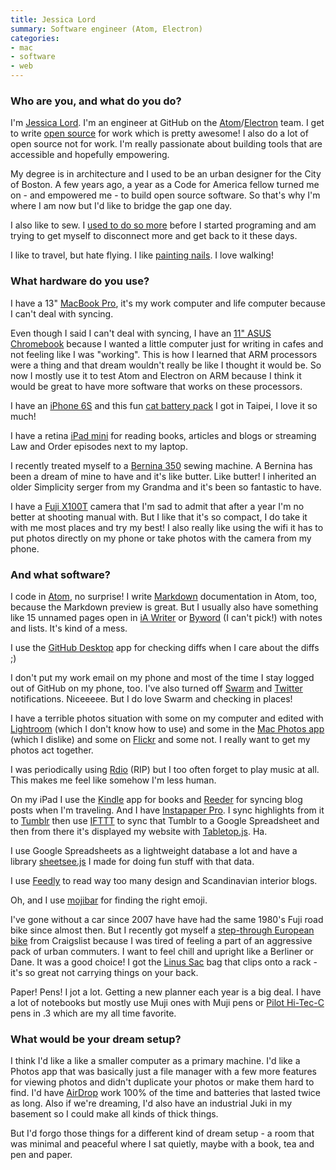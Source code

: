 ```yaml
---
title: Jessica Lord
summary: Software engineer (Atom, Electron)
categories:
- mac
- software
- web
---
```


### Who are you, and what do you do?

I'm [Jessica Lord](http://jlord.us/ "Jessica's website."). I'm an engineer at GitHub on the [Atom][]/[Electron][] team. I get to write [open source](https://github.com/jlord "Jessica's GitHub account.") for work which is pretty awesome! I also do a lot of open source not for work. I'm really passionate about building tools that are accessible and hopefully empowering. 

My degree is in architecture and I used to be an urban designer for the City of Boston. A few years ago, a year as a Code for America fellow turned me on - and empowered me - to build open source software. So that's why I'm where I am now but I'd like to bridge the gap one day.

I also like to sew. I [used to do so more](http://www.ecabonline.com/ "Jessica and Elizabeth's sewing site.") before I started programing and am trying to get myself to disconnect more and get back to it these days. 

I like to travel, but hate flying. I like [painting nails](https://www.instagram.com/explore/tags/nailconf/ "Instagram photos of painted nails."). I love walking!

### What hardware do you use?

I have a 13" [MacBook Pro][macbook-pro], it's my work computer and life computer because I can't deal with syncing. 

Even though I said I can't deal with syncing, I have an [11" ASUS Chromebook][chromebook-c201] because I wanted a little computer just for writing in cafes and not feeling like I was "working". This is how I learned that ARM processors were a thing and that dream wouldn't really be like I thought it would be. So now I mostly use it to test Atom and Electron on ARM because I think it would be great to have more software that works on these processors.

I have an [iPhone 6S][iphone-6s] and this fun [cat battery pack](https://www.instagram.com/p/uxtayeR0ec/ "Jessica's Instagram photo of her cat battery pack.") I got in Taipei, I love it so much! 

I have a retina [iPad mini][ipad-mini-2] for reading books, articles and blogs or streaming Law and Order episodes next to my laptop. 

I recently treated myself to a [Bernina 350][350-pe] sewing machine. A Bernina has been a dream of mine to have and it's like butter. Like butter! I inherited an older Simplicity serger from my Grandma and it's been so fantastic to have. 

I have a [Fuji X100T][x100t] camera that I'm sad to admit that after a year I'm no better at shooting manual with. But I like that it's so compact, I do take it with me most places and try my best! I also really like using the wifi it has to put photos directly on my phone or take photos with the camera from my phone. 

### And what software?

I code in [Atom][], no surprise! I write [Markdown][] documentation in Atom, too, because the Markdown preview is great. But I usually also have something like 15 unnamed pages open in [iA Writer][ia-writer] or [Byword][] (I can't pick!) with notes and lists. It's kind of a mess. 

I use the [GitHub Desktop][github-mac] app for checking diffs when I care about the diffs ;)

I don't put my work email on my phone and most of the time I stay logged out of GitHub on my phone, too. I've also turned off [Swarm][swarm-ios] and [Twitter][twitter-ios] notifications. Niceeeee. But I do love Swarm and checking in places!

I have a terrible photos situation with some on my computer and edited with [Lightroom][] (which I don't know how to use) and some in the [Mac Photos app][photos] (which I dislike) and some on [Flickr][] and some not. I really want to get my photos act together.

I was periodically using [Rdio][] (RIP) but I too often forget to play music at all. This makes me feel like somehow I'm less human. 

On my iPad I use the [Kindle][kindle-ios] app for books and [Reeder][reeder-ios] for syncing blog posts when I'm traveling. And I have [Instapaper Pro][instapaper-ios]. I sync highlights from it to [Tumblr](http://jlord-reads.tumblr.com/ "Jessica's Tumblr site.") then use [IFTTT][] to sync that Tumblr to a Google Spreadsheet and then from there it's displayed my website with [Tabletop.js][]. Ha. 

I use Google Spreadsheets as a lightweight database a lot and have a library [sheetsee.js][] I made for doing fun stuff with that data. 

I use [Feedly][] to read way too many design and Scandinavian interior blogs.

Oh, and I use [mojibar][] for finding the right emoji. 

I've gone without a car since 2007 have have had the same 1980's Fuji road bike since almost then. But I recently got myself a [step-through European bike](https://www.instagram.com/p/7TaWo-R0Y0/ "Jessica's Instagram photo of her bike.") from Craigslist because I was tired of feeling a part of an aggressive pack of urban commuters. I want to feel chill and upright like a Berliner or Dane. It was a good choice! I got the [Linus Sac][the-sac] bag that clips onto a rack - it's so great not carrying things on your back. 

Paper! Pens! I jot a lot. Getting a new planner each year is a big deal. I have a lot of notebooks but mostly use Muji ones with Muji pens or [Pilot Hi-Tec-C][hi-tec-c] pens in .3 which are my all time favorite.

### What would be your dream setup?

I think I'd like a like a smaller computer as a primary machine. I'd like a Photos app that was basically just a file manager with a few more features for viewing photos and didn't duplicate your photos or make them hard to find. I'd have [AirDrop][] work 100% of the time and batteries that lasted twice as long. Also if we're dreaming, I'd also have an industrial Juki in my basement so I could make all kinds of thick things. 

But I'd forgo those things for a different kind of dream setup - a room that was minimal and peaceful where I sat quietly, maybe with a book, tea and pen and paper.

[350-pe]: https://www.bernina.com/en-US/Products-US/BERNINA-products/Sewing-Quilting-and-Embroidery/BERNINA-3-Series/BERNINA-350-PE "A sewing machine."
[ipad-mini-2]: https://en.wikipedia.org/wiki/IPad_Mini_(2nd_generation) "A 7.9 inch tablet device with a Retina screen."
[iphone-6s]: https://en.wikipedia.org/wiki/IPhone_6S "A smartphone."
[the-sac]: https://www.linusbike.com/products/the-sac?variant=102992542 "A bike bag."
[hi-tec-c]: https://www.amazon.com/Pilot-Hi-Tec-C-Gel-Basic-Colors/dp/B001GR4CQO "A pen."
[macbook-pro]: https://www.apple.com/macbook-pro/ "A laptop."
[chromebook-c201]: https://www.asus.com/us/Notebooks/ASUS_Chromebook_C201/ "An 11 inch Chromebook."
[x100t]: http://www.fujifilm.com/products/digital_cameras/x/fujifilm_x100t/ "A 16.3 megapixel digital camera."
[rdio]: http://www.rdio.com/home/en-us/ "A music streaming service."
[reeder-ios]: http://reederapp.com/ios/ "A Google Reader client for iOS."
[ia-writer]: https://ia.net/writer/updates/ia-writer-for-mac "A full-screen writing tool for the Mac."
[ifttt]: https://ifttt.com/ "A web service for applying rules to items, not unlike how you might filter your email."
[instapaper-ios]: https://www.instapaper.com/iphone "An iPhone app for reading Instapaper saved pages."
[github-mac]: https://desktop.github.com/ "A client for the versioning control service."
[tabletop.js]: https://github.com/jsoma/tabletop "A JavaScript framework for displaying Google Spreadsheets."
[twitter-ios]: https://itunes.apple.com/app/twitter/id333903271 "A Twitter client."
[sheetsee.js]: http://jlord.us/sheetsee.js/ "A JavaScript framework for connecting a Google Spreadsheet to a website."
[swarm-ios]: https://www.swarmapp.com/ "An app for checking into places."
[airdrop]: https://en.wikipedia.org/wiki/AirDrop "A service for sharing items between Mac OS X and iOS devices."
[atom]: https://atom.io/ "A text editor based on web technology."
[flickr]: https://www.flickr.com/ "A photo sharing website."
[feedly]: https://feedly.com/ "A feed reader."
[mojibar]: https://github.com/muan/mojibar "A Mac app for searching for emoji."
[markdown]: https://daringfireball.net/projects/markdown/ "An email-like format for marking up text."
[electron]: http://electron.atom.io/ "A developer tool for building desktop apps with web technology."
[byword]: https://bywordapp.com/ "A full-screen writing tool for the Mac."
[kindle-ios]: https://itunes.apple.com/gb/app/kindle/id302584613 "An iPhone app for accessing Kindle content from Amazon."
[lightroom]: https://www.adobe.com/products/photoshop-lightroom.html "Photo management and editing software."
[photos]: https://www.apple.com/macos/photos/ "A photo editor for Mac OS X."
